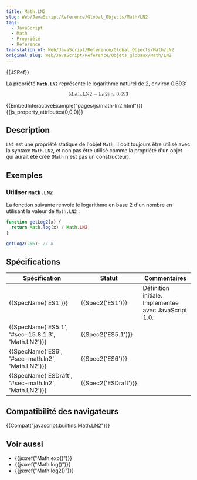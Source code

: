 ```yaml
---
title: Math.LN2
slug: Web/JavaScript/Reference/Global_Objects/Math/LN2
tags:
  - JavaScript
  - Math
  - Propriété
  - Reference
translation_of: Web/JavaScript/Reference/Global_Objects/Math/LN2
original_slug: Web/JavaScript/Reference/Objets_globaux/Math/LN2
---
```

{{JSRef}}

La propriété **`Math.LN2`** représente le logarithme naturel de 2, environ 0.693:

<math display="block"><semantics><mrow><mstyle mathvariant="monospace"><mi>Math.LN2</mi></mstyle><mo>=</mo><mo lspace="0em" rspace="0em">ln</mo><mo stretchy="false">(</mo><mn>2</mn><mo stretchy="false">)</mo><mo>≈</mo><mn>0.693</mn></mrow><annotation encoding="TeX">\mathtt{\mi{Math.LN2}} = \ln(2) \approx 0.693</annotation></semantics></math>

{{EmbedInteractiveExample("pages/js/math-ln2.html")}}{{js_property_attributes(0,0,0)}}

## Description

`LN2` est une propriété statique de l'objet `Math`, il doit toujours être utilisé avec la syntaxe `Math.LN2`, et non pas être utilisé comme la propriété d'un objet qui aurait été créé (`Math` n'est pas un constructeur).

## Exemples

### Utiliser `Math.LN2`

La fonction suivante renvoie le logarithme en base 2 d'un nombre en utilisant la valeur de `Math.LN2` :

```js
function getLog2(x) {
  return Math.log(x) / Math.LN2;
}

getLog2(256); // 8
```

## Spécifications

| Spécification                                                        | Statut                       | Commentaires                                          |
| -------------------------------------------------------------------- | ---------------------------- | ----------------------------------------------------- |
| {{SpecName('ES1')}}                                             | {{Spec2('ES1')}}         | Définition initiale. Implémentée avec JavaScript 1.0. |
| {{SpecName('ES5.1', '#sec-15.8.1.3', 'Math.LN2')}} | {{Spec2('ES5.1')}}     |                                                       |
| {{SpecName('ES6', '#sec-math.ln2', 'Math.LN2')}}     | {{Spec2('ES6')}}         |                                                       |
| {{SpecName('ESDraft', '#sec-math.ln2', 'Math.LN2')}} | {{Spec2('ESDraft')}} |                                                       |

## Compatibilité des navigateurs

{{Compat("javascript.builtins.Math.LN2")}}

## Voir aussi

- {{jsxref("Math.exp()")}}
- {{jsxref("Math.log()")}}
- {{jsxref("Math.log2()")}}
